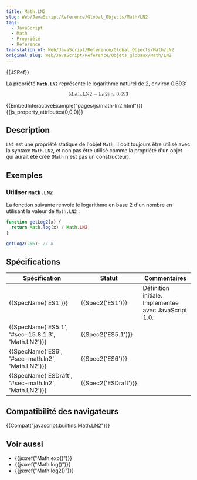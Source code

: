 ```yaml
---
title: Math.LN2
slug: Web/JavaScript/Reference/Global_Objects/Math/LN2
tags:
  - JavaScript
  - Math
  - Propriété
  - Reference
translation_of: Web/JavaScript/Reference/Global_Objects/Math/LN2
original_slug: Web/JavaScript/Reference/Objets_globaux/Math/LN2
---
```

{{JSRef}}

La propriété **`Math.LN2`** représente le logarithme naturel de 2, environ 0.693:

<math display="block"><semantics><mrow><mstyle mathvariant="monospace"><mi>Math.LN2</mi></mstyle><mo>=</mo><mo lspace="0em" rspace="0em">ln</mo><mo stretchy="false">(</mo><mn>2</mn><mo stretchy="false">)</mo><mo>≈</mo><mn>0.693</mn></mrow><annotation encoding="TeX">\mathtt{\mi{Math.LN2}} = \ln(2) \approx 0.693</annotation></semantics></math>

{{EmbedInteractiveExample("pages/js/math-ln2.html")}}{{js_property_attributes(0,0,0)}}

## Description

`LN2` est une propriété statique de l'objet `Math`, il doit toujours être utilisé avec la syntaxe `Math.LN2`, et non pas être utilisé comme la propriété d'un objet qui aurait été créé (`Math` n'est pas un constructeur).

## Exemples

### Utiliser `Math.LN2`

La fonction suivante renvoie le logarithme en base 2 d'un nombre en utilisant la valeur de `Math.LN2` :

```js
function getLog2(x) {
  return Math.log(x) / Math.LN2;
}

getLog2(256); // 8
```

## Spécifications

| Spécification                                                        | Statut                       | Commentaires                                          |
| -------------------------------------------------------------------- | ---------------------------- | ----------------------------------------------------- |
| {{SpecName('ES1')}}                                             | {{Spec2('ES1')}}         | Définition initiale. Implémentée avec JavaScript 1.0. |
| {{SpecName('ES5.1', '#sec-15.8.1.3', 'Math.LN2')}} | {{Spec2('ES5.1')}}     |                                                       |
| {{SpecName('ES6', '#sec-math.ln2', 'Math.LN2')}}     | {{Spec2('ES6')}}         |                                                       |
| {{SpecName('ESDraft', '#sec-math.ln2', 'Math.LN2')}} | {{Spec2('ESDraft')}} |                                                       |

## Compatibilité des navigateurs

{{Compat("javascript.builtins.Math.LN2")}}

## Voir aussi

- {{jsxref("Math.exp()")}}
- {{jsxref("Math.log()")}}
- {{jsxref("Math.log2()")}}
